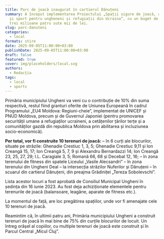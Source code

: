 ```yaml
---
title: Parc de joacă inaugurat în cartierul Dănuțeni
summary: A început implementarea Proiectului „Spații sigure de joacă, agrement
  și sport pentru ungheneni și refugiații din Ucraina”, cu un buget de circa
  trei milioane patru sute mii de lei.
slug: parc-danuteni
categories:
  - local
formats: stire
date: 2025-09-05T11:00:00+03:00
publishDate: 2025-09-05T11:00:00+03:00
draft: false
featured: true
cover: img/placeholders/local.svg
authors:
  - Redacția
tags:
  - local
  - sports
---
```

Primăria municipiului Ungheni va veni cu o contribuție de 10% din suma respectivă, restul fiind granturi oferite de Uniunea Europeană în cadrul Programului „EU4 Moldova: Regiuni-cheie”, implementat de UNICEF și PNUD Moldova, precum și de Guvernul Japoniei (pentru promovarea securității umane a refugiaților ucraineni, a cetățenilor țărilor terțe și a comunităților gazdă din republica Moldova prin abilitarea și incluziunea socio-economică).

**Per total, vor fi construite 10 terenuri de joacă:**
– în 6 curți ale blocurilor, situate pe străzile: Ghenadie Crestiuc 1, 3, 5; Ghenadie Crestiuc 9,11 și Ion Creangă 15, 17; Ion Creangă 5, 7, 9 și Alexandru Bernardazzi 14; Ion Creangă 23, 25, 27, 29; I.L. Caragiale 3, 5; Romană 66, 68 și Decebal 12, 16;
– în zona terenului de fitness din spatele Liceului „Vasile Alecsandri”
– în zona terenului din Ungheni Deal
– la intersecția străzilor Nuferilor și Dănuțeni
– în scuarul din cartierul Dănuțeni, din preajma Grădiniței „Tereza Sobolevschi”.

Lista acestor locuri a fost aprobată de Consiliul Municipal Ungheni în ședința din 16 iunie 2023. Au fost deja achiziționate elementele pentru terenurile de joacă (balansoare, leagăne, aparate de fitness etc.).

La momentul de față, are loc pregătirea spațiilor, unde vor fi amenajate cele 10 terenuri de joacă.

Reamintim că, în ultimii patru ani, Primăria municipiului Ungheni a construit terenuri de joacă în mai bine de 75% din curțile blocurilor de locuit. Un întreg orășel al copiilor, cu multiple terenuri de joacă este construit și în Parcul Central „Micul Cluj”.
